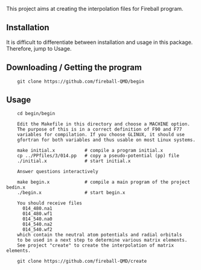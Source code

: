 This project aims at creating the interpolation files for Fireball program.

Installation
------------

  It is difficult to differentiate between installation and usage in this package.
  Therefore, jump to Usage.

Downloading / Getting the program
---------------------------------

        git clone https://github.com/fireball-QMD/begin  

Usage
-----

        cd begin/begin
        
        Edit the Makefile in this directory and choose a MACHINE option.
        The purpose of this is in a correct definition of F90 and F77 
        variables for compilation. If you choose GLINUX, it should use
        gfortran for both variables and thus usable on most Linux systems.
         
        make initial.x           # compile a program initial.x
        cp ../PPfiles/3/014.pp   # copy a pseudo-potential (pp) file
        ./initial.x              # start initial.x
        
        Answer questions interactively
        
        make begin.x             # compile a main program of the project bedin.x
        ./begin.x                # start begin.x
        
        You should receive files
          014_480.na1
          014_480.wf1
          014_540.na0
          014_540.na2
          014_540.wf2
        which contain the neutral atom potentials and radial orbitals 
        to be used in a next step to determine various matrix elements.
        See project "create" to create the interpolation of matrix elements.
        
        git clone https://github.com/fireball-QMD/create
        
